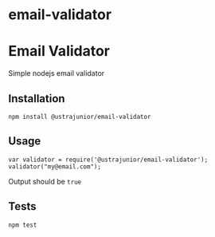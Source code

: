 # email-validator

Email Validator
=========

Simple nodejs email validator

## Installation

  `npm install @ustrajunior/email-validator`

## Usage

    var validator = require('@ustrajunior/email-validator');
    validator("my@email.com");

 Output should be `true`


## Tests

  `npm test`